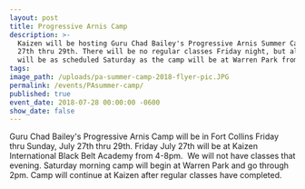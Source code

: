 ```yaml
---
layout: post
title: Progressive Arnis Camp
description: >-
  Kaizen will be hosting Guru Chad Bailey's Progressive Arnis Summer Camp July
  27th thru 29th. There will be no regular classes Friday night, but all classes
  will be as scheduled Saturday as the camp will be at Warren Park from 9am-2pm.
tags:
image_path: /uploads/pa-summer-camp-2018-flyer-pic.JPG
permalink: /events/PAsummer-camp/
published: true
event_date: 2018-07-28 00:00:00 -0600
show_date: false
---
```


Guru Chad Bailey's Progressive Arnis Camp will be in Fort Collins Friday thru Sunday, July 27th thru 29th. Friday July 27th will be at Kaizen International Black Belt Academy from 4-8pm.&nbsp; We will not have classes that evening. Saturday morning camp will begin at Warren Park and go through 2pm. Camp will continue at Kaizen after regular classes have completed.&nbsp;